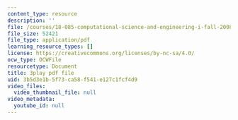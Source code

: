```yaml
---
content_type: resource
description: ''
file: /courses/18-085-computational-science-and-engineering-i-fall-2008/3b5d3e1b5f73ca58f541e127c1fcf4d9_w0jVqJlzdI8.pdf
file_size: 52421
file_type: application/pdf
learning_resource_types: []
license: https://creativecommons.org/licenses/by-nc-sa/4.0/
ocw_type: OCWFile
resourcetype: Document
title: 3play pdf file
uid: 3b5d3e1b-5f73-ca58-f541-e127c1fcf4d9
video_files:
  video_thumbnail_file: null
video_metadata:
  youtube_id: null
---
```

